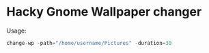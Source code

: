 # Hacky Gnome Wallpaper changer

Usage:
```go
change-wp -path="/home/username/Pictures" -duration=30
```
